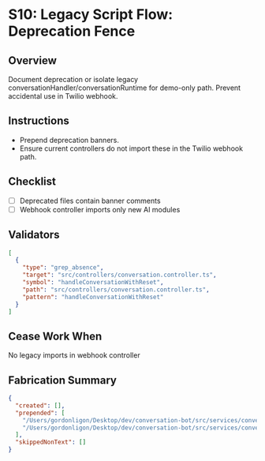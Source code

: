 # S10: Legacy Script Flow: Deprecation Fence

## Overview
Document deprecation or isolate legacy conversationHandler/conversationRuntime for demo-only path. Prevent accidental use in Twilio webhook.

## Instructions
- Prepend deprecation banners.
- Ensure current controllers do not import these in the Twilio webhook path.

## Checklist
- [ ] Deprecated files contain banner comments
- [ ] Webhook controller imports only new AI modules

## Validators
```json
[
  {
    "type": "grep_absence",
    "target": "src/controllers/conversation.controller.ts",
    "symbol": "handleConversationWithReset",
    "path": "src/controllers/conversation.controller.ts",
    "pattern": "handleConversationWithReset"
  }
]
```

## Cease Work When
No legacy imports in webhook controller

## Fabrication Summary
```json
{
  "created": [],
  "prepended": [
    "/Users/gordonligon/Desktop/dev/conversation-bot/src/services/conversation/conversationHandler.ts",
    "/Users/gordonligon/Desktop/dev/conversation-bot/src/services/conversation/conversationRuntime.ts"
  ],
  "skippedNonText": []
}
```
